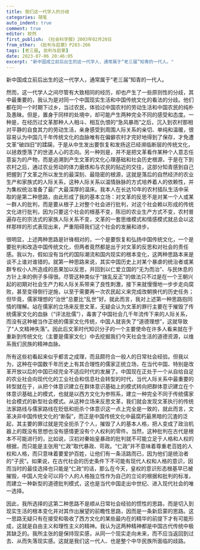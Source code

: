 ```yaml
---
title: 我们这一代学人的分歧
categories: 随笔
auto_indent: true
comment: true
editor: 皎然
first_publish: 《社会科学报》2003年02月20日
from_other: 《批判与启蒙》P203-206
tags: [老三届, 批判与启蒙]
date: 2023-07-06 20:46:05
excerpt: "新中国成立前后出生的这一代学人，通常属于“老三届”知青的一代人。"
---
```

新中国成立前后出生的这一代学人，通常属于“老三届”知青的一代人。

然而，这一代学人之间尽管有大致相同的经历，却也产生了一些原则性的分歧，其中最重要的，我认为是对同一个中国现实生活和中国传统文化的看法的分歧。他们都在同一个时期下过乡，当过农民，体验过中国农村的劳动生活和中国农民的纯朴及愚昧。但是，置身于同样的处境中，却可能产生两种完全不同的感受和态度。一种是，在经历过文革那种人人相斗、相互仇恨的“急风暴雨”之后，沉入到农村那相对平静的自食其力的劳动生活，亲身感受到周围人际关系的亲切、单纯和温暖，很容易认为中国几千年传统文化的血脉唯有在偏僻农村才完好地得到了保存，才免遭文革“破四旧”的蹂躏，于是从中生发出要恢复和发扬这已经濒临断层的传统文化，以拯救堕落了的世道人心的志向。另一种则是，并不是把文革看作某种个人意志任意妄为的产物，而是追溯到产生文革的文化心理基础和社会历史根源，于是在下到农村之后，通过农业劳动的体力磨炼和与农民的贴近的交往，这部分知青感到自己把握到了文革之所以发生的最深刻、最隐密的根源，这就是落后的自然经济的农业生产和家族式的人际关系，这种人际关系以温情脉脉的方式培养着人的依赖性，并为集权统治准备了最广大最深厚的温床。我本人在长达10年的农村插队生活中采取的是第二种思路，由此形成了我的基本立场：对文革的反思不是对某一个人或某一群人的批判，而是要从根子上对整个社会进行批判，对这个社会赖以形成的传统文化进行批判，因为只要这个社会的根基不变，陈旧的农业生产方式不变，农村普遍存在的宗法式的家族人际关系不变，文革的一套思维模式和情感模式就总会以这样那样的形式表现出来，严重阻碍我们这个社会的发展和进步。

很明显，上述两种思路是针锋相对的，一个是要恢复和弘扬中国传统文化，一个是要批判和改造中国传统文化，但两者竟然都是出于对文革的反思和对社会的责任感。我以为，假如没有当代的国际潮流和国内现实的根本变化，这两种思路本来是谈不上谁对谁错的。就第一种思路来说，其实中国历史上对某个暴虐的统治者或某群专权小人所造成的恶果加以反思，并回到以仁爱立国的“无为而治”、与民休息的方针上来的例子多得很。尽管这种类似于“拨乱反正”的做法只不过是在一个王朝兴起的初期对社会生产力和人际关系带来了良性刺激，接下来就慢慢地一步步走向腐败，甚至变得倒行逆施，以至于需要再一次农民起义来完成改朝换代的历史任务；但毕竟，儒家理想的“治世”总要比“乱世”好。就此而言，我对上述第一种思路抱同情的理解。站在儒家的立场来反思文革，无疑会认为文革的罪行主要在于摧毁了传统儒家文化的血脉（“评法批儒”），毒害了中国社会几千年流传下来的人际关系，而没有这种被当作正统的儒家文化传统，中国人就丧失了“道德理想”，这就导致了“人文精神失落”。因此后文革时代知识分子的一个主要使命在许多人看来就在于重新到传统文化（主要是儒家文化）中去挖掘我们今天社会生活的道德资源，以维系我们民族的精神血脉。

所有这些初看起来似乎都言之成理，而且颇符合一般人的日常社会经验。但我以为，这种在中国数千年历史上有其合理性的儒家正统立场，在当代中国、特别是改革开放以后的中国已经完全不适应时代的发展了。中国现在正处于一个从自给自足的农业社会向现代化的工业社会和信息社会转型的时代，当代人际关系中最重要的转型就在于，从把个体意识建立在群体意识基础上的模式转向把群体意识建立在个体意识基础上的模式，也就是以西方文化为参照系，建立一种完全不同于传统儒家社会模式的新型社会模式。从这种立场来反思文革，我们就会发现文革执行的传统法家路线与儒家路线在贬低和扼杀个体意识这一点上完全是一致的，就此而言，文革决非中国传统文化的“断裂”，而正是中国传统文化中最腐朽最黑暗的沉渣的泛起，其主要的罪过就是完全扼杀了个人，摧毁了人的基本人格，把人变成了政治机器上的既没有思想也没有感情更没有个人权利的零件。当然，这种批判在古代是根本不可能进行的，比如说，汉初对秦始皇暴政的批判就不可能立足于人格和人权的根据，而只能是主张用“仁政”取代暴政、苛政。“仁政”并不意味着尊重老百姓的人权和人格，而只意味着要爱护百姓，让他们有一条活路而已，因为他们是统治者的“子民”。如果说，在古代社会的历史条件下不可能有现代人权和人格的意识，因而当时的最佳选择也只能是“仁政”的话，那么在今天，皇权的意识形态根基早已被摧毁，中国人完全可以将个人的人格独立性作为自己的立论的根据和批判的标准，而建立一种新型的道德批判模式，这也是当代中国走出中世纪、进入现代社会的唯一选择。

因此，我所选择的这第二种思路不是顺从日常社会经验的惯性的思路，而是切入到现实生活的根本变化并对其作出展望的前瞻性思路，因而是一条新启蒙的思路。这一思路无疑只有在接受和吸收了西方文化的某些最内在的精华的前提下才有可能形成，这就是自由主义和理性主义的精神。我认为这两种精神都是中国古代传统中极其缺乏的。我所主张的是保持现实感，从同一个现实走向未来，而不应当返回到过去、从而失落现实感。这就是我们这一代人、也是整个中华民族所面临的歧路。
